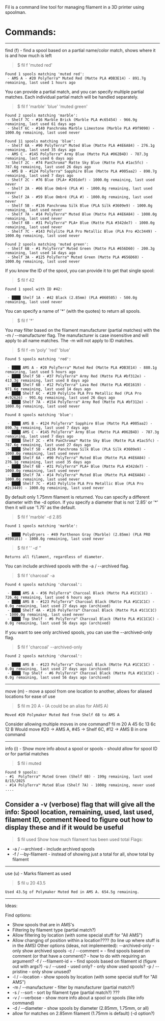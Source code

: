 Fil is a command line tool for managing filament in a 3D printer using spoolman.

# Commands:

---

find (f) - find a spool based on a partial name/color match, shows where it is and how much is left

> $ fil f 'muted red'
```
Found 1 spools matching 'muted red':
 - AMS A - #20 PolyTerra™ Muted Red (Matte PLA #DB3E14) - 891.7g remaining, last used 1 hours ago
```
You can provide a partial match, and you can specify multiple partial matches. Each individual partial match will be 
handled separately. 

> $ fil f 'marble' 'blue' 'muted green'
```aiignore
Found 2 spools matching 'marble':
 - Shelf 7C - #16 Marble Brick (Marble PLA #c65454) - 966.9g remaining, last used 61 days ago
 - Shelf 6C - #140 Panchroma Marble Limestone (Marble PLA #9f9090) - 1000.0g remaining, last used never

Found 11 spools matching 'blue':
 - Shelf 6A - #90 PolyTerra™ Muted Blue (Matte PLA #4E6A84) - 276.1g remaining, last used 35 days ago
 - AMS C - #145 PolyTerra™ Army Blue (Matte PLA #062B4D) - 787.3g remaining, last used 6 days ago
 - Shelf 2C - #74 PanChroma™ Matte Sky Blue (Matte PLA #1ac5fc) - 787.6g remaining, last used 26 days ago
 - AMS B - #124 PolyTerra™ Sapphire Blue (Matte PLA #005aa2) - 890.7g remaining, last used 7 days ago
 - Shelf 2C - #76 Blue (PLA+ #201def) - 1000.0g remaining, last used never
 - Shelf 2A - #66 Blue Ombré (PLA #) - 1000.0g remaining, last used never
 - Shelf 2A - #59 Blue Ombré (PLA #) - 1000.0g remaining, last used never
 - Shelf 5B - #136 Panchroma Silk Blue (PLA Silk #3609e9) - 1000.0g remaining, last used never
 - Shelf 7A - #14 PolyTerra™ Muted Blue (Matte PLA #4E6A84) - 1000.0g remaining, last used never
 - Shelf 6B - #31 PolyTerra™ PLA+ Blue (Matte PLA #342de7) - 1000.0g remaining, last used never
 - Shelf 7C - #143 Polylite PLA Pro Metallic Blue (PLA Pro #2c3449) - 1000.0g remaining, last used never

Found 2 spools matching 'muted green':
 - Shelf 6B - #1 PolyTerra™ Muted Green (Matte PLA #656D60) - 200.3g remaining, last used 14 days ago
 - Shelf 3A - #125 PolyTerra™ Muted Green (Matte PLA #656D60) - 1000.0g remaining, last used never
```

If you know the ID of the spool, you can provide it to get that single spool:
> $ fil f 42
```aiignore
Found 1 spool with ID #42:

 - ████ Shelf 1A - #42 Black (2.85mm) (PLA #060505) - 500.0g remaining, last used never
```

You can specify a name of '*' (with the quotes) to return all spools.
> $ fil f '*'

You may filter based on the filament manufacturer (partial matches) with the -m / --manufacturer flag. The manufacturer
is case insensitive and will apply to all name matches. The -m will not apply to ID matches.
> $ fil f -m 'poly' 'red' 'blue'
```aiignore
Found 5 spools matching 'red':

 - ████ AMS A - #20 PolyTerra™ Muted Red (Matte PLA #DB3E14) - 880.1g remaining, last used 5 hours ago
 - ████ Shelf 5B - #37 PolyTerra™ Army Red (Matte PLA #bf312e) - 413.3g remaining, last used 8 days ago
 - ████ Shelf 6B - #12 PolyTerra™ Lava Red (Matte PLA #DE1619) - 971.6g remaining, last used 14 days ago
 - ████ Shelf 6C - #139 Polylite PLA Pro Metallic Red (PLA Pro #c92626) - 991.6g remaining, last used 26 days ago
 - ████ Shelf 7A - #154 PolyTerra™ Army Red (Matte PLA #bf312e) - 1000.0g remaining, last used never

Found 8 spools matching 'blue':

 - ████ AMS B - #124 PolyTerra™ Sapphire Blue (Matte PLA #005aa2) - 890.7g remaining, last used 7 days ago
 - ████ AMS C - #145 PolyTerra™ Army Blue (Matte PLA #062B4D) - 787.3g remaining, last used 7 days ago
 - ████ Shelf 2C - #74 PanChroma™ Matte Sky Blue (Matte PLA #1ac5fc) - 787.6g remaining, last used 27 days ago
 - ████ Shelf 5B - #136 Panchroma Silk Blue (PLA Silk #3609e9) - 1000.0g remaining, last used never
 - ████ Shelf 6A - #90 PolyTerra™ Muted Blue (Matte PLA #4E6A84) - 276.1g remaining, last used 35 days ago
 - ████ Shelf 6B - #31 PolyTerra™ PLA+ Blue (Matte PLA #342de7) - 1000.0g remaining, last used never
 - ████ Shelf 7A - #14 PolyTerra™ Muted Blue (Matte PLA #4E6A84) - 1000.0g remaining, last used never
 - ████ Shelf 7C - #143 Polylite PLA Pro Metallic Blue (PLA Pro #2c3449) - 1000.0g remaining, last used never
```

By default only 1.75mm filament is returned. You can specify a different diameter with the -d option. If you specify a
diameter that is not '2.85' or '*' then it will use '1.75' as the default.
> $ fil f 'marble' -d 2.85
```aiignore
Found 1 spools matching 'marble':

 - ████ Polydryers - #49 Parthenon Gray (Marble) (2.85mm) (PLA PRO #898181) - 1000.0g remaining, last used never
```
> $ fil f '*' -d '*'
```aiignore
Returns all filament, regardless of diameter.
```

You can include archived spools with the -a / --archived flag.
> $ fil f 'charcoal' -a
```aiignore
Found 4 spools matching 'charcoal':

 - ████ AMS A - #36 PolyTerra™ Charcoal Black (Matte PLA #1C1C1C) - 726.4g remaining, last used 6 hours ago
 - ████ AMS B - #123 PolyTerra™ Charcoal Black (Matte PLA #1C1C1C) - 0.0g remaining, last used 27 days ago (archived)
 - ████ Shelf 4A - #126 PolyTerra™ Charcoal Black (Matte PLA #1C1C1C) - 1000.0g remaining, last used never
 - ████ Top Shelf - #6 PolyTerra™ Charcoal Black (Matte PLA #1C1C1C) - 0.0g remaining, last used 56 days ago (archived)
```

If you want to see only archived spools, you can use the --archived-only flag.
> $ fil f 'charcoal' --archived-only
```aiignore
Found 2 spools matching 'charcoal':

 - ████ AMS B - #123 PolyTerra™ Charcoal Black (Matte PLA #1C1C1C) - 0.0g remaining, last used 27 days ago (archived)
 - ████ Top Shelf - #6 PolyTerra™ Charcoal Black (Matte PLA #1C1C1C) - 0.0g remaining, last used 56 days ago (archived)
```

---
move (m) - move a spool from one location to another, allows for aliased locations for ease of use
> $ fil m 20 A - (A could be an alias for AMS A)
```
Moved #20 Polymaker Muted Red from Shelf 6B to AMS A
```
Consider allowing multiple moves in one command?
fil m 20 A 45 6c 13 6c 12 B
Would move #20 -> AMS A, #45 -> Shelf 6C, #12 -> AMS B in one command

---
info (i) - Show more info about a spool or spools - should allow for spool ID or for partial matches
> $ fil i muted
```
Found 9 spools:
- #1  PolyTerra™ Muted Green (Shelf 6B) - 199g remaining, last used 8/15/2025
- #14 PolyTerra™ Muted Blue (Shelf 7A) - 1000g remaining, never used
....
```
Consider a -v (verbose) flag that will give all the info: Spool location, remaining, used, last used, filament ID, comment
Need to figure out how to display these and if it would be useful
---
> $ fil used
Show how much filament has been used total
Flags:
- -a / --archived - include archived spools
- -f / --by-filament - instead of showing just a total for all, show total by filament
---
use (u) - Marks filament as used
> $ fil u 20 43.5
```
Used 43.5g of Polymaker Muted Red in AMS A. 654.5g remaining.
```

---

Ideas:

Find options:
- Show spools that are in AMS's
- Filtering by filament type (partial match?)
- Allow filtering by location (with some special stuff for "All AMS")
- Allow changing of position within a location???? (to line up where stuff is in the AMS)
  Other options (ideas, not implemented):
  --archived-only - only show archived spools
  -c / --comment = <string> - find spools based on comment (or that have a comment)? - how to do with requiring an argument?
  -f / --filament-id = <digits> - find spools based on filament id (figure out with args?)
  -u / --used - used only? - only show used spools?
  -p / --pristine - only show unused?
- -l / --location - show spools by location (with some special stuff for "All AMS")
- -m / --manufacturer - filter by manufacturer (partial match?)
- -s / --sort - sort by filament type (partial match?) ???
- -v / --verbose - show more info about a spool or spools (like info command)
- -d / --diameter - show spools by diameter (2.85mm, 1.75mm, or all)
- allow for matches on 2.85mm filament (1.75mm is default) (-d option?)